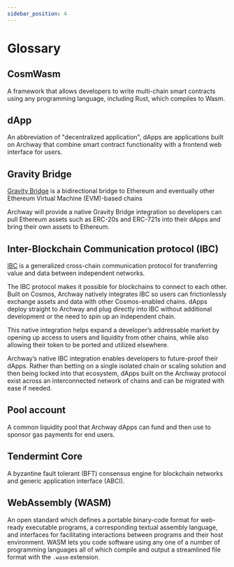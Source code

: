 ```yaml
---
sidebar_position: 4
---
```


# Glossary

<!-- A -->
<!-- B -->

<!-- C -->

## CosmWasm

A framework that allows developers to write multi-chain smart contracts using any programming language, including Rust, which compiles to Wasm.


<!-- D -->

## dApp

An abbreviation of "decentralized application", dApps are applications built on Archway that combine smart contract functionality with a frontend web interface for users.

<!-- E -->
<!-- F -->

<!-- G -->

## Gravity Bridge

[Gravity Bridge](https://github.com/cosmos/gravity-bridge) is a bidirectional bridge to Ethereum and eventually other Ethereum Virtual Machine (EVM)-based chains

Archway will provide a native Gravity Bridge integration so developers can pull Ethereum assets such as ERC-20s and ERC-721s into their dApps and bring their own assets to Ethereum.

<!-- H -->

<!-- I -->

## Inter-Blockchain Communication protocol (IBC)

[IBC](https://docs.cosmos.network/master/ibc/overview.html) is a generalized cross-chain communication protocol for transferring value and data between independent networks.

The IBC protocol makes it possible for blockchains to connect to each other. Built on Cosmos, Archway natively integrates IBC so users can frictionlessly exchange assets and data with other Cosmos-enabled chains. dApps deploy straight to Archway and plug directly into IBC without additional development or the need to spin up an independent chain.

This native integration helps expand a developer’s addressable market by opening up access to users and liquidity from other chains, while also allowing their token to be ported and utilized elsewhere.

Archway’s native IBC integration enables developers to future-proof their dApps. Rather than betting on a single isolated chain or scaling solution and then being locked into that ecosystem, dApps built on the Archway protocol exist across an interconnected network of chains and can be migrated with ease if needed.

<!-- J -->
<!-- K -->
<!-- L -->
<!-- M -->
<!-- N -->
<!-- O -->

<!-- P -->

## Pool account

A common liquidity pool that Archway dApps can fund and then use to sponsor gas payments for end users.

<!-- Q -->
<!-- R -->
<!-- S -->
<!-- T -->

## Tendermint Core

A byzantine fault tolerant (BFT) consensus engine for blockchain networks and generic application interface (ABCI).

<!-- U -->
<!-- V -->

<!-- W -->

## WebAssembly (WASM) 

An open standard which defines a portable binary-code format for web-ready executable programs, a corresponding textual assembly language, and interfaces for facilitating interactions between programs and their host environment. WASM lets you code software using any one of a number of programming languages all of which compile and output a streamlined file format with the `.wasm` extension.

<!-- X -->
<!-- Y -->